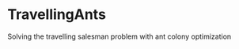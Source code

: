 TravellingAnts
==============

Solving the travelling salesman problem with ant colony optimization

